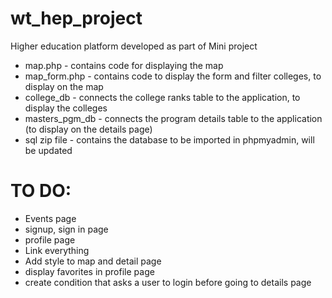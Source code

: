 # wt_hep_project
Higher education platform developed as part of Mini project


* map.php - contains code for displaying the map
* map_form.php - contains code to display the form and filter colleges, to display on the map
* college_db - connects the college ranks table to the application, to display the colleges
* masters_pgm_db - connects the program details table to the application (to display on the details page)
* sql zip file - contains the database to be imported in phpmyadmin, will be updated


# TO DO:
* Events page
* signup, sign in page
* profile page
* Link everything
* Add style to map and detail page
* display favorites in profile page
* create condition that asks a user to login before going to details page
